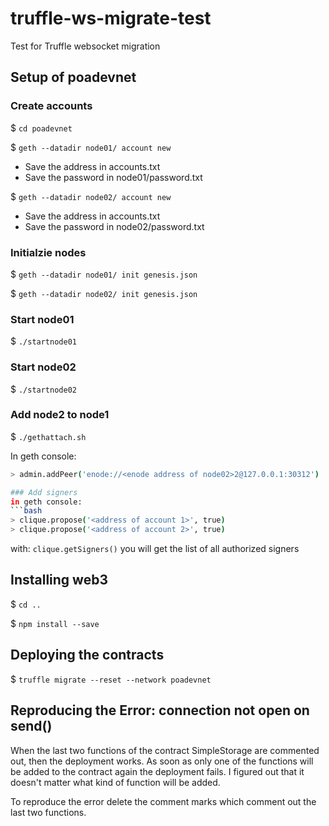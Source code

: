 # truffle-ws-migrate-test

Test for Truffle websocket migration

## Setup of poadevnet

### Create accounts
$ `cd poadevnet`

$ `geth --datadir node01/ account new`

- Save the address in accounts.txt
- Save the password in node01/password.txt

$ `geth --datadir node02/ account new`

- Save the address in accounts.txt
- Save the password in node02/password.txt

### Initialzie nodes
$ `geth --datadir node01/ init genesis.json`

$ `geth --datadir node02/ init genesis.json`

### Start node01
$ `./startnode01`

### Start node02
$ `./startnode02`

### Add node2 to node1
$ `./gethattach.sh`

In geth console: 
```bash
> admin.addPeer('enode://<enode address of node02>2@127.0.0.1:30312')

### Add signers
in geth console: 
```bash
> clique.propose('<address of account 1>', true)
> clique.propose('<address of account 2>', true)
```

with: `clique.getSigners()` you will get the list of all authorized signers

## Installing web3
$ `cd ..`

$ `npm install --save`

## Deploying the contracts
$ `truffle migrate --reset --network poadevnet`

## Reproducing the Error: connection not open on send()

When the last two functions of the contract SimpleStorage are commented out, then the deployment works. As soon as only one of the functions will be added to the contract again the deployment fails. I figured out that it doesn't matter what kind of function will be added.

To reproduce the error delete the comment marks which comment out the last two functions.
